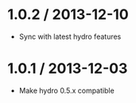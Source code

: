 
1.0.2 / 2013-12-10
==================

  * Sync with latest hydro features

1.0.1 / 2013-12-03
==================

  * Make hydro 0.5.x compatible
